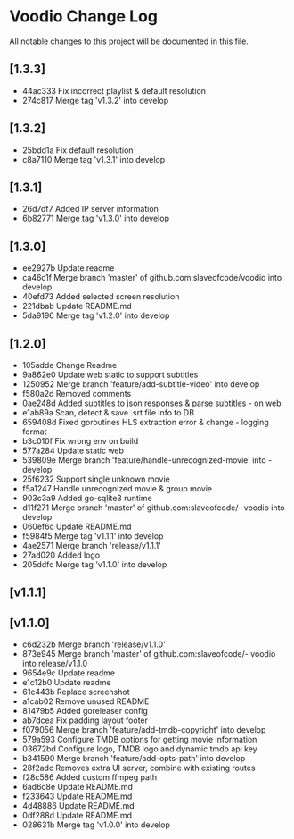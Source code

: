 # Voodio Change Log
All notable changes to this project will be documented in this file.

## [1.3.3]
- 44ac333 Fix incorrect playlist & default resolution
- 274c817 Merge tag 'v1.3.2' into develop

## [1.3.2]
- 25bdd1a Fix default resolution
- c8a7110 Merge tag 'v1.3.1' into develop

## [1.3.1]
- 26d7df7 Added IP server information
- 6b82771 Merge tag 'v1.3.0' into develop

## [1.3.0]
- ee2927b Update readme
- ca46c1f Merge branch 'master' of github.com:slaveofcode/voodio into develop
- 40efd73 Added selected screen resolution
- 221dbab Update README.md
- 5da9196 Merge tag 'v1.2.0' into develop

## [1.2.0]
- 105adde Change Readme
- 9a862e0 Update web static to support subtitles
- 1250952 Merge branch 'feature/add-subtitle-video' into develop
- f580a2d Removed comments
- 0ae248d Added subtitles to json responses & parse subtitles - on web
- e1ab89a Scan, detect & save .srt file info to DB
- 659408d Fixed goroutines HLS extraction error & change - logging format
- b3c010f Fix wrong env on build
- 577a284 Update static web
- 539809e Merge branch 'feature/handle-unrecognized-movie' into - develop
- 25f6232 Support single unknown movie
- f5a1247 Handle unrecognized movie & group movie
- 903c3a9 Added go-sqlite3 runtime
- d11f271 Merge branch 'master' of github.com:slaveofcode/- voodio into develop
- 060ef6c Update README.md
- f5984f5 Merge tag 'v1.1.1' into develop
- 4ae2571 Merge branch 'release/v1.1.1'
- 27ad020 Added logo
- 205ddfc Merge tag 'v1.1.0' into develop

## [v1.1.1]

## [v1.1.0]
- c6d232b Merge branch 'release/v1.1.0'
- 873e945 Merge branch 'master' of github.com:slaveofcode/- voodio into release/v1.1.0
- 9654e9c Update readme
- e1c12b0 Update readme
- 61c443b Replace screenshot
- a1cab02 Remove unused README
- 81479b5 Added goreleaser config
- ab7dcea Fix padding layout footer
- f079056 Merge branch 'feature/add-tmdb-copyright' into develop
- 579a593 Configure TMDB options for getting movie information
- 03672bd Configure logo, TMDB logo and dynamic tmdb api key
- b341590 Merge branch 'feature/add-opts-path' into develop
- 28f2adc Removes extra UI server, combine with existing routes
- f28c586 Added custom ffmpeg path
- 6ad6c8e Update README.md
- f233643 Update README.md
- 4d48886 Update README.md
- 0df288d Update README.md
- 028631b Merge tag 'v1.0.0' into develop
